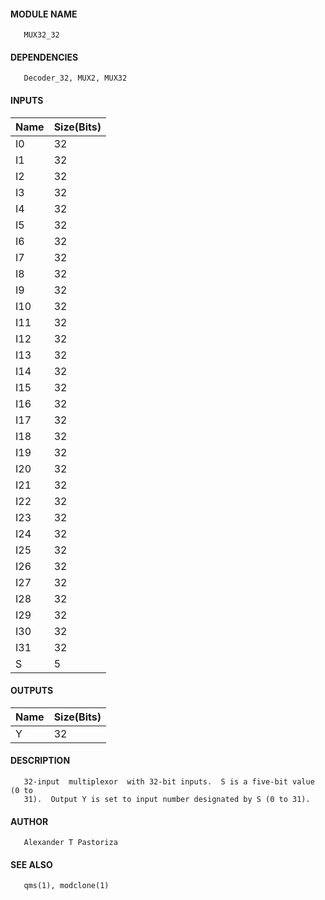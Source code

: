 #### MODULE NAME
       MUX32_32

#### DEPENDENCIES
       Decoder_32, MUX2, MUX32

#### INPUTS
Name | Size(Bits)
------|------------
I0  |     32     
I1  |     32     
I2  |     32    
I3  |     32     
I4  |     32     
I5  |     32     
I6  |     32     
I7  |     32       
I8  |     32       
I9  |     32     
I10  |     32      
I11  |     32     
I12  |     32     
I13  |     32      
I14  |     32    
I15  |     32     
I16  |     32     
I17  |     32     
I18  |     32     
I19  |     32     
I20  |     32     
I21  |     32     
I22  |     32     
I23  |     32     
I24  |     32     
I25  |     32     
I26  |     32     
I27  |     32    
I28  |     32      
I29  |     32     
I30  |     32     
I31  |     32      
S   |     5

#### OUTPUTS
Name | Size(Bits)
-----|------------
Y   |     32     

#### DESCRIPTION
       32-input  multiplexor  with 32-bit inputs.  S is a five-bit value (0 to
       31).  Output Y is set to input number designated by S (0 to 31).

#### AUTHOR
       Alexander T Pastoriza

#### SEE ALSO
       qms(1), modclone(1)

